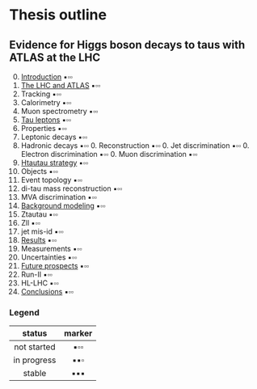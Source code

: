 # Thesis outline

## Evidence for Higgs boson decays to taus with ATLAS at the LHC

0. [Introduction](tex/introduction.tex) :black_small_square::white_small_square::white_small_square:
0. [The LHC and ATLAS](tex/)            :black_small_square::white_small_square::white_small_square:
  0. Tracking                           :black_small_square::white_small_square::white_small_square:
  0. Calorimetry                        :black_small_square::white_small_square::white_small_square:
  0. Muon spectrometry                  :black_small_square::white_small_square::white_small_square:
0. [Tau leptons](tex/)                  :black_small_square::white_small_square::white_small_square:
  0. Properties                         :black_small_square::white_small_square::white_small_square:
  0. Leptonic decays                    :black_small_square::white_small_square::white_small_square:
  0. Hadronic decays                    :black_small_square::white_small_square::white_small_square:
    0. Reconstruction                   :black_small_square::white_small_square::white_small_square:
    0. Jet discrimination               :black_small_square::white_small_square::white_small_square:
    0. Electron discrimination          :black_small_square::white_small_square::white_small_square:
    0. Muon discrimination              :black_small_square::white_small_square::white_small_square:
0. [Htautau strategy](tex/)             :black_small_square::white_small_square::white_small_square:
  0. Objects                            :black_small_square::white_small_square::white_small_square:
  0. Event topology                     :black_small_square::white_small_square::white_small_square:
  0. di-tau mass reconstruction         :black_small_square::white_small_square::white_small_square:
  0. MVA discrimination                 :black_small_square::white_small_square::white_small_square:
0. [Background modeling](tex/)          :black_small_square::white_small_square::white_small_square:
  0. Ztautau                            :black_small_square::white_small_square::white_small_square:
  0. Zll                                :black_small_square::white_small_square::white_small_square:
  0. jet mis-id                         :black_small_square::white_small_square::white_small_square:
0. [Results](tex/)                      :black_small_square::white_small_square::white_small_square:
  0. Measurements                       :black_small_square::white_small_square::white_small_square:
  0. Uncertainties                      :black_small_square::white_small_square::white_small_square:
0. [Future prospects](tex/)             :black_small_square::white_small_square::white_small_square:
  0. Run-II                             :black_small_square::white_small_square::white_small_square:
  0. HL-LHC                             :black_small_square::white_small_square::white_small_square:
0. [Conclusions](tex/)                  :black_small_square::white_small_square::white_small_square:

### Legend

| status      | marker             |
|:-----------:|:------------------:|
| not started | :black_small_square::white_small_square::white_small_square: |
| in progress | :black_small_square::black_small_square::white_small_square: |
| stable      | :black_small_square::black_small_square::black_small_square: |

